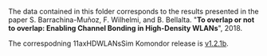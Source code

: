 The data contained in this folder corresponds to the results presented in the paper S. Barrachina-Muñoz, F. Wilhelmi, and B. Bellalta. "**To overlap or not to overlap: Enabling Channel Bonding in High-Density WLANs**", 2018.

The correspodning 11axHDWLANsSim Komondor release is [v1.2.1b](https://github.com/wn-upf/Komondor/releases/tag/v1.2.1b).